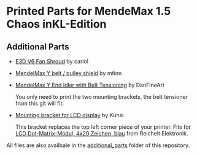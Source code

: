 Printed Parts for MendeMax 1.5 Chaos inKL-Edition
=================================================

Additional Parts
----------------

* [E3D V6 Fan Shroud](http://www.thingiverse.com/thing:1973156) by carlol

* [MendelMax Y belt / pulley shield](http://www.thingiverse.com/thing:27420) by mfinn

* [MendelMax Y End Idler with Belt Tensioning](http://www.thingiverse.com/thing:18189) by DanFineArt

  You only need to print the two mounting brackets, the belt tensioner from this git will fit.

* [Mounting bracket for LCD display](additional_parts/mounting_bracked_lcd.stl) by Kunsi

  This bracket replaces the top left corner piece of your printer. Fits for [LCD Dot-Matrix-Modul, 4x20 Zeichen, blau](https://www.reichelt.de/?ARTICLE=53952) from Reichelt Elektronik.

All files are also availbale in the [additional_parts](additional_parts/) folder of this repository.

